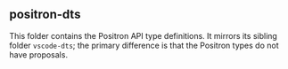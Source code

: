 
## positron-dts

This folder contains the Positron API type definitions. It mirrors its sibling
folder `vscode-dts`; the primary difference is that the Positron types do not
have proposals.


